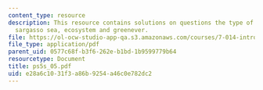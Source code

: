 ```yaml
---
content_type: resource
description: This resource contains solutions on questions the type of metabolism,
  sargasso sea, ecosystem and greenever.
file: https://ol-ocw-studio-app-qa.s3.amazonaws.com/courses/7-014-introductory-biology-spring-2005/e28a6c1031f3a86b9254a46c0e782dc2_ps5s_05.pdf
file_type: application/pdf
parent_uid: 0577c68f-b3f6-262e-b1bd-1b9599779b64
resourcetype: Document
title: ps5s_05.pdf
uid: e28a6c10-31f3-a86b-9254-a46c0e782dc2
---
```

